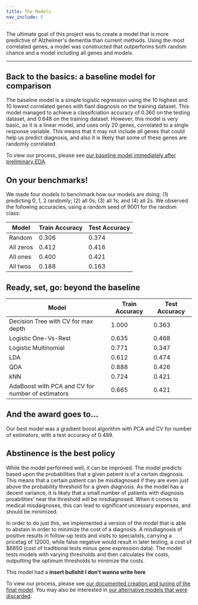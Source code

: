 ```yaml
---
title: The Models
nav_include: 5
---
```


The ultimate goal of this project was to create a model that is more predictive of Alzheimer's dementia than current methods. Using the most correlated genes, a model was constructed that outperforms both random chance and a model including all genes and models.

----------


Back to the basics: a baseline model for comparison
-------------

The baseline model is a simple logistic regression using the 10 highest and 10 lowest correlated genes with fianl diagnosis on the training dataset. This model managed to achieve a classifciation accuracy of 0.360 on the testing dataset, and 0.648 on the training dataset. However, this model is very basic, as it is a linear model, and uses only 20 genes, correlated to a single response variable. This means that it may not include all genes that could help us predict diagnosis, and also it is likely that some of these genes are randomly correlated.

To view our process, please see [our baseline model immediately after preliminary EDA](EDA_notebook.md).

On your benchmarks!
-------------
We made four models to benchmark how our models are doing: (1) predicting 0, 1, 2 randomly; (2) all 0s; (3) all 1s; and (4) all 2s. We observed the following accuracies, using a random seed of 9001 for the random class:

| Model | Train Accuracy | Test Accuracy |
| ----- | ------------- | ------------- |
| Random | 0.306 | 0.374 |
| All zeros | 0.412 | 0.416 |
| All ones | 0.400 | 0.421 |
| All twos | 0.188 | 0.163 |


Ready, set, go: beyond the baseline
-------------

| Model                                    | Train Accuracy | Test Accuracy |
| ---------------------------------------- | ------------- | ---------------|
| Decision Tree with CV for max depth      | 1.000 | 0.363         |
| Logistic One-Vs-Rest                     | 0.635 | 0.468         |
| Logistic Multinomial                     | 0.771 | 0.347         |
| LDA                                      | 0.612 | 0.474         |
| QDA                                      | 0.888 | 0.426         |
| kNN                                      | 0.724 | 0.421         |
| AdaBoost with PCA and CV for number of estimators | 0.665 | 0.421         |


And the award goes to...
------------------
Our best model was a gradient boost algorithm with PCA and CV for number of estimators, with a test accuracy of 0.489.


Abstinence is the best policy
-------------

While the model performed well, it can be improved. The model predicts based upon the probabilities that a given patient is of a certain diagnosis. This means that a certain patient can be misdiagnosed if they are even just above the probability threshold for a given diagnosis. As the model has a decent variance, it is likely that a small number of patients with diagnosis proabilities' near the threshold will be misdiagnosed. When it comes to medical misdaignoses, this can lead to significant uncessary expenses, and should be minimized. 

In order to do just this, we implemented a version of the model that is able to abstain in order to minimize the cost of a diagnosis. A misdiagnosis of positive results in follow-up tests and visits to specialists, carrying a pricetag of 12000, while false negative would result in later testing, a cost of $6850 (cost of traditional tests minus gene expression data). The model tests models with varying thresholds and then calculates the costs, outputting the optimum thresholds to minimize the costs. 

This model had a **insert bullshit I don't wanna write here**

To view our process, please see [our documented creation and tuning of the final model](Finalmodel_notebook.md). You may also be interested in [our alternative models that were discarded](Modelgraveyard_notebook.md).
